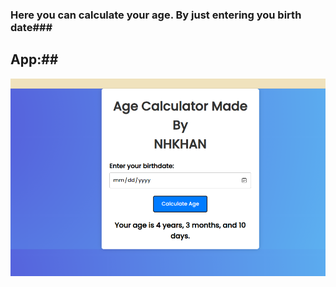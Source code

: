 
### Here you can calculate your age. By just entering you birth date###

## App:##

![ss](appImg.png)
